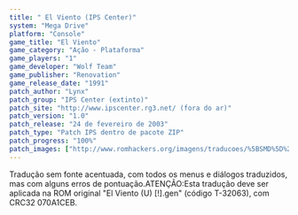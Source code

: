 ```yaml
---
title: " El Viento (IPS Center)"
system: "Mega Drive"
platform: "Console"
game_title: "El Viento"
game_category: "Ação - Plataforma"
game_players: "1"
game_developer: "Wolf Team"
game_publisher: "Renovation"
game_release_date: "1991"
patch_author: "Lynx"
patch_group: "IPS Center (extinto)"
patch_site: "http://www.ipscenter.rg3.net/ (fora do ar)"
patch_version: "1.0"
patch_release: "24 de fevereiro de 2003"
patch_type: "Patch IPS dentro de pacote ZIP"
patch_progress: "100%"
patch_images: ["http://www.romhackers.org/imagens/traducoes/%5BSMD%5D%20El%20Viento%20-%20IPS%20Center%20-%201.png","http://www.romhackers.org/imagens/traducoes/%5BSMD%5D%20El%20Viento%20-%20IPS%20Center%20-%202.png","http://www.romhackers.org/imagens/traducoes/%5BSMD%5D%20El%20Viento%20-%20IPS%20Center%20-%203.png"]
---
```

Tradução sem fonte acentuada, com todos os menus e diálogos traduzidos, mas com alguns erros de pontuação.ATENÇÃO:Esta tradução deve ser aplicada na ROM original "El Viento (U) [!].gen" (código T-32063), com CRC32 070A1CEB.